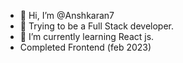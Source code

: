 - 👋 Hi, I’m @Anshkaran7
- 👀 Trying to be a Full Stack developer.
- 🌱 I’m currently learning React js.
- Completed Frontend (feb 2023)
